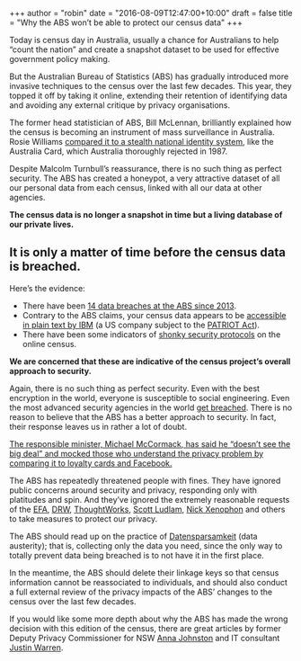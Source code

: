+++
author = "robin"
date = "2016-08-09T12:47:00+10:00"
draft = false
title = "Why the ABS won’t be able to protect our census data"
+++

Today is census day in Australia, usually a chance for Australians to help “count the nation” and create a snapshot dataset to be used for effective government policy making.

But the Australian Bureau of Statistics (ABS) has gradually introduced more invasive techniques to the census over the last few decades. This year, they topped it off by taking it online, extending their retention of identifying data and avoiding any external critique by privacy organisations. 

The former head statistician of ABS, Bill McLennan, brilliantly explained how the census is becoming an instrument of mass surveillance in Australia. Rosie Williams [compared it to a stealth national identity system](https://whistleblower.network/2016/07/30/census-2016-the-digital-australia-card/), like the Australia Card, which Australia thoroughly rejected in 1987. 

Despite Malcolm Turnbull’s reassurance, there is no such thing as perfect security. The ABS has created a honeypot, a very attractive dataset of all our personal data from each census, linked with all our data at other agencies. 

**The census data is no longer a snapshot in time but a living database of our private lives.**

## It is only a matter of time before the census data is breached. 

Here’s the evidence:

* There have been [14 data breaches at the ABS since 2013](https://www.theguardian.com/australia-news/2016/jul/29/australian-bureau-of-statistics-reports-14-data-breaches-since-2013).
* Contrary to the ABS claims, your census data appears to be [accessible in plain text by IBM](http://www.theregister.co.uk/2016/08/07/it_analyst_oz_census_data_processed_as_plain_text/) (a US company subject to the [PATRIOT Act](https://www.eff.org/issues/patriot-act)).
* There have been some indicators of [shonky security protocols](http://www.itnews.com.au/news/abs-forced-to-defend-census-website-security-432176) on the online census. 

**We are concerned that these are indicative of the census project’s overall approach to security.**

Again, there is no such thing as perfect security. Even with the best encryption in the world, everyone is susceptible to social engineering. Even the most advanced security agencies in the world [get breached](https://en.wikipedia.org/wiki/Global_surveillance_disclosures_(2013%E2%80%93present)). There is no reason to believe that the ABS has a better approach to security. In fact, their response leaves us in rather a lot of doubt.

[The responsible minister, Michael McCormack, has said he “doesn’t see the big deal” and mocked those who understand the privacy problem by comparing it to loyalty cards and Facebook.](http://www.smh.com.au/federal-politics/political-news/minister-says-census-no-worse-than-facebook-as-nick-xenophon-risks-jail-20160808-gqnobg.html)

The ABS has repeatedly threatened people with fines. They have ignored public concerns around security and privacy, responding only with platitudes and spin. And they’ve ignored the extremely reasonable requests of the [EFA](https://www.efa.org.au/privacy/census-2016/), [DRW](http://www.smh.com.au/comment/the-census-is-too-important-to-boycott-despite-privacy-concerns-20160804-gqllvs.html), [ThoughtWorks](https://www.thoughtworks.com/insights/blog/open-letter-david-kalisch-australian-bureau-statistics), [Scott Ludlam](https://www.theguardian.com/commentisfree/2016/aug/04/scott-ludlam-the-census-should-be-delayed-to-restore-trust-and-confidence), [Nick Xenophon](http://www.nickxenophon.com.au/media/nicks-must-reads/show/for-or-against-the-census-debate/) and others to take measures to protect our privacy.

The ABS should read up on the practice of [Datensparsamkeit](http://martinfowler.com/bliki/Datensparsamkeit.html) (data austerity); that is, collecting only the data you need, since the only way to totally prevent data being breached is to not have it in the first place.

In the meantime, the ABS should delete their linkage keys so that census information cannot be reassociated to individuals, and should also conduct a full external review of the privacy impacts of the ABS’ changes to the census over the last few decades.

If you would like some more depth about why the ABS has made the wrong decision with this edition of the census, there are great articles by former Deputy Privacy Commissioner for NSW [Anna Johnston](http://www.smh.com.au/comment/why-i-wont-be-filling-in-the-census-tomorrow-20160808-gqnapp.html) and IT consultant [Justin Warren](https://www.eigenmagic.com/2016/08/01/the-australian-census-2016-controversy/).
